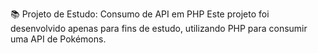 

📚 Projeto de Estudo: Consumo de API em PHP
Este projeto foi desenvolvido apenas para fins de estudo, utilizando PHP para consumir uma API de Pokémons.

